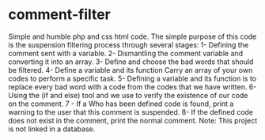 # comment-filter
Simple and humble php and css html code. The simple purpose of this code is the suspension filtering process through several stages: 1- Defining the comment sent with a variable. 2- Dismantling the comment variable and converting it into an array. 3- Define and choose the bad words that should be filtered. 4- Define a variable and its function Carry an array of your own codes to perform a specific task. 5- Defining a variable and its function is to replace every bad word with a code from the codes that we have written. 6- Using the (if and else) tool and we use to verify the existence of our code on the comment. 7 - If a Who has been defined code is found, print a warning to the user that this comment is suspended. 8- If the defined code does not exist in the comment, print the normal comment.  Note: This project is not linked in a database.
